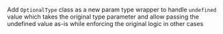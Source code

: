 Add `OptionalType` class as a new param type wrapper to handle `undefined` value which takes the original type parameter and allow passing the undefined value as-is while enforcing the original logic in other cases
